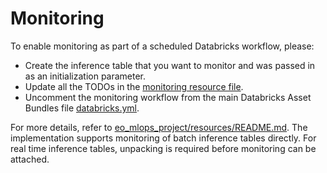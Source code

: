 # Monitoring

To enable monitoring as part of a scheduled Databricks workflow, please:
- Create the inference table that you want to monitor and was passed in as an initialization parameter.
- Update all the TODOs in the [monitoring resource file](../resources/monitoring-resource.yml).
- Uncomment the monitoring workflow from the main Databricks Asset Bundles file [databricks.yml](../databricks.yml).

For more details, refer to [eo_mlops_project/resources/README.md](../resources/README.md). 
The implementation supports monitoring of batch inference tables directly.
For real time inference tables, unpacking is required before monitoring can be attached.
